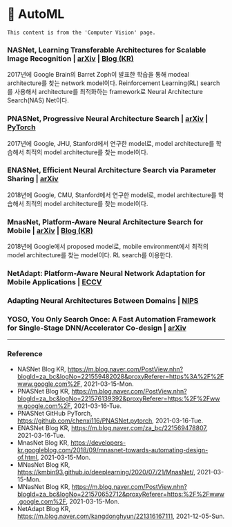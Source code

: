 # :robot: AutoML

`This content is from the 'Computer Vision' page.`

### NASNet, Learning Transferable Architectures for Scalable Image Recognition | [arXiv](https://arxiv.org/abs/1707.07012) | [Blog (KR)](https://m.blog.naver.com/PostView.nhn?blogId=za_bc&logNo=221559482028&proxyReferer=https:%2F%2Fwww.google.com%2F)

2017년에 Google Brain의 Barret Zoph이 발표한 학습을 통해 modeal architecture를 찾는 network model이다. Reinforcement Learning(RL) search를 사용해서 architecture를 최적화하는 framework로 Neural Architecture Search(NAS) Net이다.

### PNASNet, Progressive Neural Architecture Search | [arXiv](https://arxiv.org/abs/1712.00559) | [PyTorch](https://github.com/chenxi116/PNASNet.pytorch)

2017년에 Google, JHU, Stanford에서 연구한 model로, model architecture를 학습해서 최적의 model architecture를 찾는 model이다.

### ENASNet, Efficient Neural Architecture Search via Parameter Sharing | [arXiv](https://arxiv.org/abs/1802.03268)

2018년에 Google, CMU, Stanford에서 연구한 model로, model architecture를 학습해서 최적의 model architecture를 찾는 model이다.

### MnasNet, Platform-Aware Neural Architecture Search for Mobile | [arXiv](https://arxiv.org/abs/1807.11626) | [Blog (KR)](https://m.blog.naver.com/PostView.nhn?blogId=za_bc&logNo=221570652712&proxyReferer=https:%2F%2Fwww.google.com%2F)

2018년에 Google에서 proposed model로, mobile environment에서 최적의 model architecture를 찾는 model이다. RL search를 이용한다.

### NetAdapt: Platform-Aware Neural Network Adaptation for Mobile Applications | [ECCV](https://openaccess.thecvf.com/content_ECCV_2018/papers/Tien-Ju_Yang_NetAdapt_Platform-Aware_Neural_ECCV_2018_paper.pdf)

### Adapting Neural Architectures Between Domains | [NIPS](https://proceedings.neurips.cc//paper/2020/file/08f38e0434442128fab5ead6217ca759-Paper.pdf)

### YOSO, You Only Search Once: A Fast Automation Framework for Single-Stage DNN/Accelerator Co-design | [arXiv](https://arxiv.org/abs/2005.07075)

---

### Reference
- NASNet Blog KR, https://m.blog.naver.com/PostView.nhn?blogId=za_bc&logNo=221559482028&proxyReferer=https%3A%2F%2Fwww.google.com%2F, 2021-03-15-Mon.
- PNASNet Blog KR, https://m.blog.naver.com/PostView.nhn?blogId=za_bc&logNo=221576139392&proxyReferer=https:%2F%2Fwww.google.com%2F, 2021-03-16-Tue.
- PNASNet GitHub PyTorch, https://github.com/chenxi116/PNASNet.pytorch, 2021-03-16-Tue.
- ENASNet Blog KR, https://m.blog.naver.com/za_bc/221569478807, 2021-03-16-Tue.
- MnasNet Blog KR, https://developers-kr.googleblog.com/2018/09/mnasnet-towards-automating-design-of.html, 2021-03-15-Mon.
- MNasNet Blog KR, https://kmbin93.github.io/deeplearning/2020/07/21/MnasNet/, 2021-03-15-Mon.
- MNasNet Blog KR, https://m.blog.naver.com/PostView.nhn?blogId=za_bc&logNo=221570652712&proxyReferer=https:%2F%2Fwww.google.com%2F, 2021-03-15-Mon.
- NetAdapt Blog KR, https://m.blog.naver.com/kangdonghyun/221316167111, 2021-12-05-Sun.
